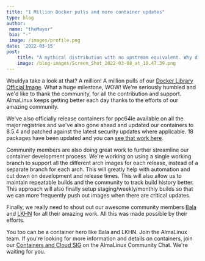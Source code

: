 ```yaml
---
title: "1 Million Docker pulls and more container updates"
type: blog
author: 
 name: "theMayor"
 bio: "-"
 image: /images/profile.png
date: '2022-03-15'
post:
    title: "A mythical distribution with no upstream equivalent. Why did we do it? Because we can!"
    image: /blog-images/Screen_Shot_2022-03-08_at_10.47.39.png
---
```


Wouldya take a look at that? A million! A million pulls of our [Docker Library Official Image](https://hub.docker.com/_/almalinux). What a huge milestone, WOW! We're seriously humbled and we'd like to thank the community, for all the contribution and support. AlmaLinux keeps getting better each day thanks to the efforts of our amazing community.

We've also officially release containers for ppc64le available on all the major registries and we've also gone ahead and updated our containers to 8.5.4 and patched against the latest security updates where applicable. 18 packages have been updated and you can [see that work here](https://github.com/docker-library/official-images/pull/12003).

Community members are also doing great work to further streamline our container development process. We're working on using a single working branch to support all the different arch images for each release, instead of a separate branch for each arch. This will greatly help with automation and cut down on development and release times. This will also allow us to maintain repeatable builds and the community to track build history better. This approach will also finally setup staging/weekly/monthly builds so that we can more frequently push out images when there are critical updates.

Finally, we really need to shout out our awesome community members [Bala](https://github.com/srbala) and [LKHN](https://github.com/LKHN) for all their amazing work. All this was made possible by their efforts.

You too can be a container hero like Bala and LKHN. Join the AlmaLinux team. If you're looking for more information and details on containers, join our [Containers and Cloud SIG](https://chat.almalinux.org/almalinux/channels/sigcloud) on the AlmaLinux Community Chat. We're waiting for you.